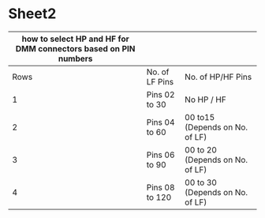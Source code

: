 # Sheet2

|how to select HP and HF for DMM connectors based on PIN numbers|               |                               |
|---------------------------------------------------------------|---------------|-------------------------------|
|Rows                                                           |No. of LF  Pins|No. of HP/HF  Pins             |
|1                                                              |Pins 02 to 30  |No HP / HF                     |
|2                                                              |Pins 04 to 60  |00 to15 (Depends on No. of LF) |
|3                                                              |Pins 06 to 90  |00 to 20 (Depends on No. of LF)|
|4                                                              |Pins 08 to 120 |00 to 30 (Depends on No. of LF)|
